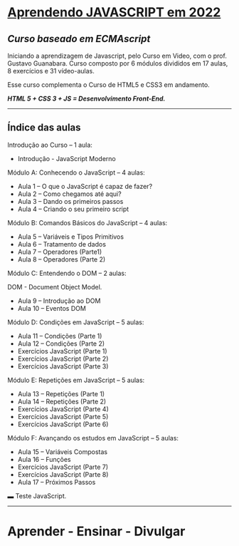 # <b><u>Aprendendo JAVASCRIPT em 2022</u></b>

## <i> Curso baseado em ECMAscript </i>

 Iniciando a aprendizagem de Javascript, pelo Curso em Video, com o prof. Gustavo Guanabara. Curso composto por 6 módulos divididos em 17 aulas, 8 exercícios e 31 vídeo-aulas.

 Esse curso complementa o Curso de HTML5 e CSS3 em andamento.

 <b><i>HTML 5 + CSS 3 + JS = Desenvolvimento Front-End. </i></b>

 ---
 
 ## <b> Índice das aulas </b>

Introdução ao Curso – 1 aula:

* Introdução - JavaScript Moderno

Módulo A: Conhecendo o JavaScript – 4 aulas:

* Aula 1 – O que o JavaScript é capaz de fazer?
* Aula 2 – Como chegamos até aqui?
* Aula 3 – Dando os primeiros passos
* Aula 4 – Criando o seu primeiro script

Módulo B: Comandos Básicos do JavaScript – 4 aulas:

* Aula 5 – Variáveis e Tipos Primitivos
* Aula 6 – Tratamento de dados
* Aula 7 – Operadores (Parte1)
* Aula 8 – Operadores (Parte 2)

Módulo C: Entendendo o DOM – 2 aulas:

DOM - Document Object Model.

* Aula 9 – Introdução ao DOM
* Aula 10 – Eventos DOM

Módulo D: Condições em JavaScript – 5 aulas:

* Aula 11 – Condições (Parte 1)
* Aula 12 – Condições (Parte 2)
* Exercícios JavaScript (Parte 1)
* Exercícios JavaScript (Parte 2)
* Exercícios JavaScript (Parte 3)

Módulo E: Repetições em JavaScript – 5 aulas:

* Aula 13 – Repetições (Parte 1)
* Aula 14 – Repetições (Parte 2)
* Exercícios JavaScript (Parte 4)
* Exercícios JavaScript (Parte 5)
* Exercícios JavaScript (Parte 6)

Módulo F: Avançando os estudos em JavaScript – 5 aulas:

* Aula 15 – Variáveis Compostas
* Aula 16 – Funções
* Exercícios JavaScript (Parte 7)
* Exercícios JavaScript (Parte 8)
* Aula 17 – Próximos Passos

▬ Teste JavaScript.

---
# <b> Aprender - Ensinar - Divulgar

